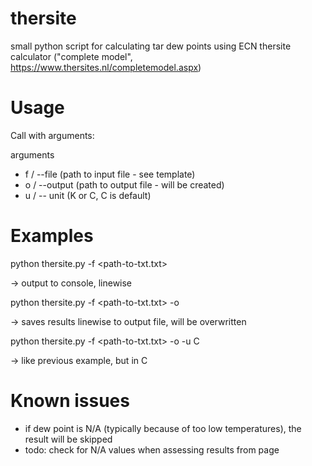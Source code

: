 # thersite
small python script for calculating tar dew points using ECN thersite calculator ("complete model", https://www.thersites.nl/completemodel.aspx)

# Usage

Call with arguments:

arguments
 - f / --file	(path to input file - see template)
 - o / --output	(path to output file - will be created)
 - u / -- unit	(K or C, C is default)


# Examples

python thersite.py -f <path-to-txt.txt>

 -> output to console, linewise

python thersite.py -f <path-to-txt.txt> -o <path-to-output>
 
 -> saves results linewise to output file, will be overwritten

python thersite.py -f <path-to-txt.txt> -o <path-to-output> -u C
 
-> like previous example, but in C
  
# Known issues
- if dew point is N/A (typically because of too low temperatures), the result will be skipped
- todo: check for N/A values when assessing results from page
